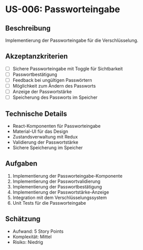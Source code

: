 # US-006: Passworteingabe

## Beschreibung
Implementierung der Passworteingabe für die Verschlüsselung.

## Akzeptanzkriterien
- [ ] Sichere Passworteingabe mit Toggle für Sichtbarkeit
- [ ] Passwortbestätigung
- [ ] Feedback bei ungültigen Passwörtern
- [ ] Möglichkeit zum Ändern des Passworts
- [ ] Anzeige der Passwortstärke
- [ ] Speicherung des Passworts im Speicher

## Technische Details
- React-Komponenten für Passworteingabe
- Material-UI für das Design
- Zustandsverwaltung mit Redux
- Validierung der Passwortstärke
- Sichere Speicherung im Speicher

## Aufgaben
1. Implementierung der Passworteingabe-Komponente
2. Implementierung der Passwortvalidierung
3. Implementierung der Passwortbestätigung
4. Implementierung der Passwortstärke-Anzeige
5. Integration mit dem Verschlüsselungssystem
6. Unit Tests für die Passworteingabe

## Schätzung
- Aufwand: 5 Story Points
- Komplexität: Mittel
- Risiko: Niedrig
